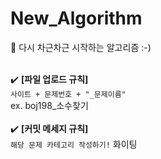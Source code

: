 # New_Algorithm
:calendar: 다시 차근차근 시작하는 알고리즘 :-)
<br>
<br>

:heavy_check_mark: **[파일 업로드 규칙]**
<br>
`사이트 + 문제번호 + "_문제이름"`
<br>
ex. boj198_소수찾기
<br>
<br>
:heavy_check_mark: **[커밋 메세지 규칙]**
<br>
`해당 문제 카테고리 작성하기!`
화이팅
